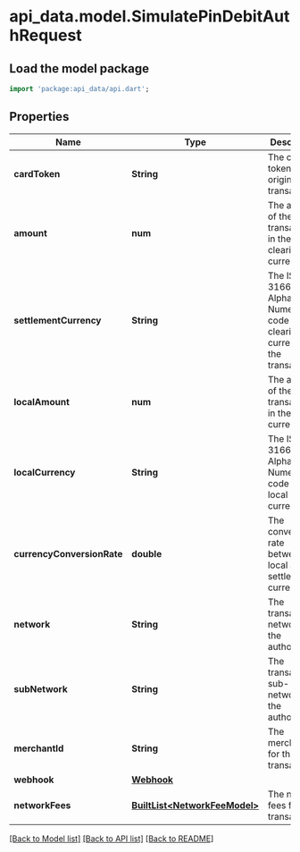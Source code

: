 # api_data.model.SimulatePinDebitAuthRequest

## Load the model package
```dart
import 'package:api_data/api.dart';
```

## Properties
Name | Type | Description | Notes
------------ | ------------- | ------------- | -------------
**cardToken** | **String** | The card token of the original transaction | 
**amount** | **num** | The amount of the transaction in the clearing currency | 
**settlementCurrency** | **String** | The ISO-3166-1 Alpha-3 or Numeric code for the clearing currency for the transaction | [optional] 
**localAmount** | **num** | The amount of the transaction in the local currency | [optional] 
**localCurrency** | **String** | The ISO-3166-1 Alpha-3 or Numeric code for the local currency | [optional] 
**currencyConversionRate** | **double** | The conversion rate between the local and settlement currencies | [optional] 
**network** | **String** | The transaction network for the authorization | 
**subNetwork** | **String** | The transaction sub-network for the authorization | [optional] 
**merchantId** | **String** | The merchant id for the transaction | 
**webhook** | [**Webhook**](Webhook.md) |  | [optional] 
**networkFees** | [**BuiltList&lt;NetworkFeeModel&gt;**](NetworkFeeModel.md) | The network fees for the transaction | [optional] 

[[Back to Model list]](../README.md#documentation-for-models) [[Back to API list]](../README.md#documentation-for-api-endpoints) [[Back to README]](../README.md)


